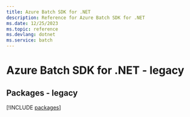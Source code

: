 ```yaml
---
title: Azure Batch SDK for .NET
description: Reference for Azure Batch SDK for .NET
ms.date: 12/25/2023
ms.topic: reference
ms.devlang: dotnet
ms.service: batch
---
```

# Azure Batch SDK for .NET - legacy
## Packages - legacy
[!INCLUDE [packages](batch-index.md)]